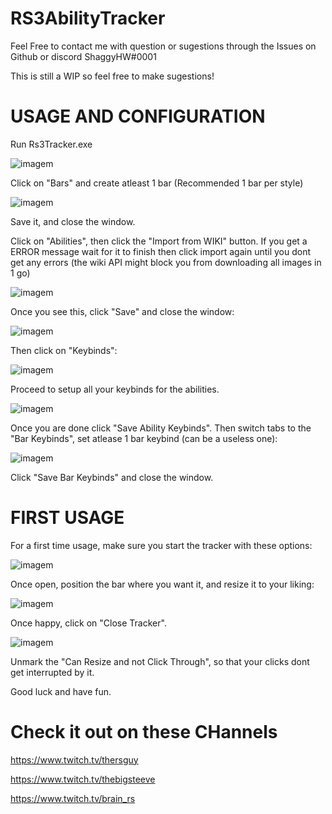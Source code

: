 # RS3AbilityTracker
Feel Free to contact me with question or sugestions through the Issues on Github or discord ShaggyHW#0001

This is still a WIP so feel free to make sugestions!

# USAGE AND CONFIGURATION

Run Rs3Tracker.exe

![imagem](https://github.com/ShaggyHW/RS3AbilityTracker/assets/20775207/3ceb51cd-cf77-4f3f-a058-fac19d1fe852)

Click on "Bars" and create atleast 1 bar (Recommended 1 bar per style)

![imagem](https://github.com/ShaggyHW/RS3AbilityTracker/assets/20775207/9fb82251-6c96-4ff7-aecb-943f961281c9)

Save it, and close the window.

Click on "Abilities", then click the "Import from WIKI" button.
If you get a ERROR message wait for it to finish then click import again until you dont get any errors (the wiki API might block you from downloading all images in 1 go)

![imagem](https://github.com/ShaggyHW/RS3AbilityTracker/assets/20775207/cb393e15-e83a-4e21-8418-6fac0d7cf148)

Once you see this, click "Save" and close the window:

![imagem](https://github.com/ShaggyHW/RS3AbilityTracker/assets/20775207/1bd3c837-14de-4c0f-b48a-4528f90a045c)

Then click on "Keybinds":

![imagem](https://github.com/ShaggyHW/RS3AbilityTracker/assets/20775207/7f993b92-96b1-4f99-bec5-859b849e0f9b)

Proceed to setup all your keybinds for the abilities.

![imagem](https://github.com/ShaggyHW/RS3AbilityTracker/assets/20775207/dc23636a-fb88-4126-bef1-099bc19d88f6)

Once you are done click "Save Ability Keybinds". Then switch tabs to the "Bar Keybinds", set atlease 1 bar keybind (can be a useless one):

![imagem](https://github.com/ShaggyHW/RS3AbilityTracker/assets/20775207/3ccd3841-c043-4064-b144-b9298ca3be62)

Click "Save Bar Keybinds" and close the window.

# FIRST USAGE

For a first time usage, make sure you start the tracker with these options:

![imagem](https://github.com/ShaggyHW/RS3AbilityTracker/assets/20775207/4d2930b6-0dfc-49c5-b242-87683fd655e9)

Once open, position the bar where you want it, and resize it to your liking:

![imagem](https://github.com/ShaggyHW/RS3AbilityTracker/assets/20775207/0f8b41fb-79e9-4c92-935f-eb3a4cf15876)

Once happy, click on "Close Tracker".

![imagem](https://github.com/ShaggyHW/RS3AbilityTracker/assets/20775207/d0ddb717-d755-4563-b4a6-aeb8bd6a2eec)

Unmark the "Can Resize and not Click Through", so that your clicks dont get interrupted by it.

Good luck and have fun.


# Check it out on these CHannels

https://www.twitch.tv/thersguy

https://www.twitch.tv/thebigsteeve

https://www.twitch.tv/brain_rs
